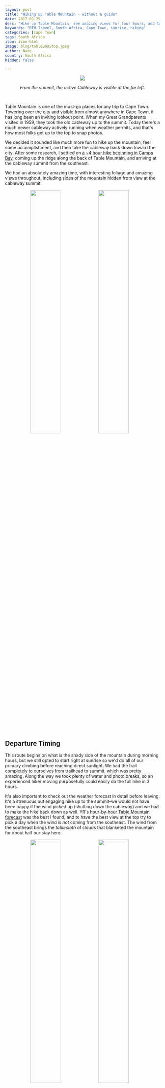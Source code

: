```yaml
---
layout: post
title: "Hiking up Table Mountain - without a guide"
date: 2017-09-25
desc: "Hike up Table Mountain, see amazing views for four hours, and take the cableway back down."
keywords: "RTW Travel, South Africa, Cape Town, sunrise, hiking"
categories: [Cape Town]
tags: South Africa
icon: icon-html
image: blog/tableBusStop.jpeg
author: Nate
country: South Africa
hidden: false

---
```


<div style="text-align: center;"><a href="/static/assets/img/blog/tableTopPano.jpeg" target="_blank"><img src="/static/assets/img/blog/tableTopPano.jpeg" style="max-width: calc(100% - 20px);"></a>
<p><i>From the summit, the active Cableway is visible at the far left.</i></p></div>
<br> 

Table Mountain is one of the must-go places for any trip to Cape Town. Towering over the city and visible from almost anywhere in Cape Town, it has long been an inviting lookout point. When my Great Grandparents visited in 1959, they took the old cableway up to the summit. Today there's a much newer cableway actively running when weather permits, and that's how most folks get up to the top to snap photos.

We decided it sounded like much more fun to hike up the mountain, feel some accomplishment, and then take the cableway back down toward the city. After some research, I settled on [a ~4 hour hike beginning in Camps Bay](http://bbqboy.net/hiking-twelve-apostles-table-mountain-cape-town/), coming up the ridge along the back of Table Mountain, and arriving at the cableway summit from the southeast. 

We had an absolutely amazing time, with interesting foliage and amazing views throughout, including sides of the mountain hidden from view at the cableway summit.


<div style="text-align: center; max-width: calc(100% - 20px);"><a href="/static/assets/img/blog/tableUsResevoirs.jpeg" target="_blank"><img src="/static/assets/img/blog/tableUsResevoirs.jpeg" width="45%"></a> <a href="/static/assets/img/blog/tableBreakfastTable.jpeg" target="_blank"><img src="/static/assets/img/blog/tableBreakfastTable.jpeg" width="45%"></a></div>

## <i class="fa fa-check-square" aria-hidden="true" style="color:#2495C4;"></i> Departure Timing

This route begins on what is the shady side of the mountain during morning hours, but we still opted to start right at sunrise so we'd do all of our primary climbing before reaching direct sunlight. We had the trail completely to ourselves from trailhead to summit, which was pretty amazing. Along the way we took plenty of water and photo breaks, so an experienced hiker moving purposefully could easily do the full hike in 3 hours.

It's also important to check out the weather forecast in detail before leaving. It's a strenuous but engaging hike up to the summit–we would not have been happy if the wind picked up (shutting down the cableway) and we had to make the hike back down as well. YR's [hour-by-hour Table Mountain forecast](https://www.yr.no/place/South_Africa/Western_Cape/Table_Mountain/hour_by_hour_detailed.html) was the best I found, and to have the best view at the top try to pick a day when the wind is _not_ coming from the southeast. The wind from the southeast brings the _tablecloth_ of clouds that blanketed the mountain for about half our stay here.

<div style="text-align: center; max-width: calc(100% - 20px);"><a href="/static/assets/img/blog/tableStartingOut.jpeg" target="_blank"><img src="/static/assets/img/blog/tableStartingOut.jpeg" width="45%"></a> <a href="/static/assets/img/blog/tableRavine.jpeg" target="_blank"><img src="/static/assets/img/blog/tableRavine.jpeg" width="45%"></a></div>

## <i class="fa fa-check-square" aria-hidden="true" style="color:#2495C4;"></i> Starting Point

The trailhead is at the southeast edge of Camps Bay just off Theresa Avenue, at the Theresa Ave Jeep Trail. `-33.963075, 18.384278` 

After taking the initial trail for 15-20 minutes, you walk briefly on the Pipe Track trail, and then turn onto the Kasteelsport trail for the steep climb up the ravine. Once on Kasteelsport, it's more like rocky stairs than a trail, and only fit hikers comfortable with a bit of scrambling should attempt the trek.

<div style="text-align: center; max-width: calc(100% - 20px);"><a href="/static/assets/img/blog/tableRecordedRoute.png" target="_blank"><img src="/static/assets/img/blog/tableRecordedRoute.png" width="45%"></a> <a href="/static/assets/img/blog/tableFoliageBirds.jpeg" target="_blank"><img src="/static/assets/img/blog/tableFoliageBirds.jpeg" width="45%"></a> </div>

## <i class="fa fa-check-square" aria-hidden="true" style="color:#2495C4;"></i> The Old Cableway

When my Great Grandparents went up Table Mountain in 1959, it was via a now-dismantled cableway. The ruins of the upper platform of that system are still notable, and are just off the west side of the main trail after turning right at the top of Kasteelsport. I wonder how many fewer houses they looked out upon from this spot nearly 60 years ago.  

<div style="text-align: center; max-width: calc(100% - 20px);"><a href="/static/assets/img/blog/tableOldCableway1.jpeg" target="_blank"><img src="/static/assets/img/blog/tableOldCableway1.jpeg" width="45%"></a> <a href="/static/assets/img/blog/tableOldCableway2.jpeg" target="_blank"><img src="/static/assets/img/blog/tableOldCableway2.jpeg" style="max-height: 333px" width="auto"></a> </div>

## <i class="fa fa-check-square" aria-hidden="true" style="color:#2495C4;"></i>  The trail to the summit

After reaching the top of Kasteelsport turn right, and then turn left. This avoids the most trying part of the more direct trail, while taking you closer to the beautiful reservoirs atop the mountain. There are useful maps and trail markers on small pillars at every trail intersection, so it's difficult to get too lost. There are also painted yellow footsteps at a number of false trails showing the correct way to keep moving.

<div style="text-align: center; max-width: calc(100% - 20px);"><a href="/static/assets/img/blog/tableChainsClimb.jpeg" target="_blank"><img src="/static/assets/img/blog/tableChainsClimb.jpeg" width="45%"></a> <a href="/static/assets/img/blog/tableOurRoute.jpeg" target="_blank"><img src="/static/assets/img/blog/tableOurRoute.jpeg" width="45%"></a> </div>

<p></p>

<div style="text-align: center;"><a href="/static/assets/img/blog/tableResevoirsPano.jpeg" target="_blank"><img src="/static/assets/img/blog/tableResevoirsPano.jpeg" style="max-width: calc(100% - 20px);"></a>
<p><i>From the trail, a view of the two reservoirs atop Table Mountain, which aren't visible from the main summit.</i></p></div>
<br> 

## <i class="fa fa-check-square" aria-hidden="true" style="color:#2495C4;"></i> At the top

We knew we'd reached the top by how crowded the rocks suddenly became. There are more (and more flat) trails around the top to different photo opportunities, as well as a café with free wifi and a cafeteria-style restaurant. The wifi at the café atop the cableway itself was the fastest we experienced in all of Cape Town, and they had some lovely internal windows to see the workings of the cableway through. 

<div style="text-align: center; max-width: calc(100% - 20px);"><a href="/static/assets/img/blog/tableUsLookout.jpeg" target="_blank"><img src="/static/assets/img/blog/tableUsLookout.jpeg" width="45%"></a> <a href="/static/assets/img/blog/tableCableway.jpeg" target="_blank"><img src="/static/assets/img/blog/tableCableway.jpeg" style="max-height: 333px" width="auto"></a> </div>

We started our hike at 6:51am, made it to the top at about 10:30am, and were down the mountain via the cableway by 11:15am, where we caught the free shuttle down to the public bus back to our Airbnb. Definitely our best morning in Cape Town, and enough activity to give us an excuse to start happy hour early.

<div style="text-align: center;"><a href="/static/assets/img/blog/tableBusStop.jpeg" target="_blank"><img src="/static/assets/img/blog/tableBusStop.jpeg" style="max-width: calc(100% - 20px);"></a>
